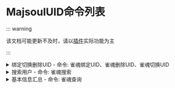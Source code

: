 # MajsoulUID命令列表

::: warning

该文档可能更新不及时，请以[插件](https://github.com/KimigaiiWuyi/MajsoulUID)实际功能为主

:::

<details><summary>绑定切换删除UID - 命令: 雀魂绑定UID、雀魂删除UID、雀魂切换UID</summary><p>
还没有图
</p></details>

<details><summary>搜索用户 - 命令: 雀魂搜索</summary><p>
还没有图
</p></details>

<details><summary>基本信息汇总 - 命令: 雀魂查询</summary><p>
<a><img src="https://s2.loli.net/2024/01/01/2duNwXGexjivtIT.jpg"></a>
</p></details>